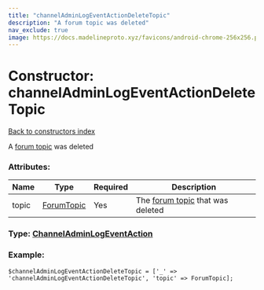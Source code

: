 ```yaml
---
title: "channelAdminLogEventActionDeleteTopic"
description: "A forum topic was deleted"
nav_exclude: true
image: https://docs.madelineproto.xyz/favicons/android-chrome-256x256.png
---
```

# Constructor: channelAdminLogEventActionDeleteTopic  
[Back to constructors index](/API_docs/constructors/index.html)



A [forum topic](https://core.telegram.org/api/forum#forum-topics) was deleted

### Attributes:

| Name     |    Type       | Required | Description |
|----------|---------------|----------|-------------|
|topic|[ForumTopic](/API_docs/types/ForumTopic.html) | Yes|The [forum topic](https://core.telegram.org/api/forum#forum-topics) that was deleted|



### Type: [ChannelAdminLogEventAction](/API_docs/types/ChannelAdminLogEventAction.html)


### Example:

```
$channelAdminLogEventActionDeleteTopic = ['_' => 'channelAdminLogEventActionDeleteTopic', 'topic' => ForumTopic];
```  
